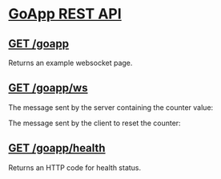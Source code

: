 # [GoApp REST API](#goapp)

## [GET /goapp](#home)

Returns an example websocket page.

## [GET /goapp/ws](#ws)

The message sent by the server containing the counter value:

The message sent by the client to reset the counter:

## [GET /goapp/health](#health)

Returns an HTTP code for health status.
